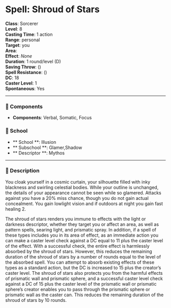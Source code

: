 
# Spell: Shroud of Stars
**Class**: Sorcerer  
**Level**: 8  
**Casting Time**: 1 action  
**Range**: personal  
**Target**: you  
**Area**:   
**Effect**: _None_  
**Duration**: 1 round/level (D)  
**Saving Throw**:  ()  
**Spell Resistance**:  ()  
**DC**: 18  
**Caster Level**: 1  
**Spontaneous**: Yes

---

### 🔮 Components
- **Components**: Verbal, Somatic, Focus

### 🏫 School
- ** School **: Illusion
- ** Subschool **: Glamer,Shadow
- ** Descriptor **: Mythos
---

### 📜 Description
You cloak yourself in a cosmic curtain, your silhouette filled with inky blackness and swirling celestial bodies. While your outline is unchanged, the details of your appearance cannot be seen while so glamered. Attacks against you have a 20% miss chance, though you do not gain actual concealment. You gain lowlight vision and if outdoors at night you gain fast healing 2.

The shroud of stars renders you immune to effects with the light or darkness descriptor, whether they target you or affect an area, as well as pattern spells, searing light, and prismatic spray. In addition, if a spell of these types includes you in its area of effect, as an immediate action you can make a caster level check against a DC equal to 11 plus the caster level of the effect. With a successful check, the entire effect is harmlessly absorbed by the shroud of stars. However, this reduces the remaining duration of the shroud of stars by a number of rounds equal to the level of the absorbed spell. You can attempt to absorb existing effects of these types as a standard action, but the DC is increased to 15 plus the creator’s caster level. The shroud of stars also protects you from the harmful effects of prismatic wall and prismatic sphere, and a successful caster level check against a DC of 15 plus the caster level of the prismatic wall or prismatic sphere’s creator enables you to pass through the prismatic sphere or prismatic wall as the caster can. This reduces the remaining duration of the shroud of stars by 10 rounds.
